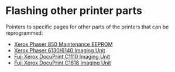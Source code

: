 # Flashing other printer parts #

Pointers to specific pages for other parts of the printers that can be reprogrammed:

  * [Xerox Phaser 850 Maintenance EEPROM](XeroxPhaser850.md)
  * [Xerox Phaser 6130/6140 Imaging Unit](XeroxPhaser6130ImagingUnit.md)
  * [Fuji Xerox DocuPrint C1110 Imaging Unit](XeroxDocuPrintC1110ImagingUnit.md)
  * [Fuji Xerox DocuPrint C1618 Imaging Unit](XeroxDocuPrintC1618ImagingUnit.md)